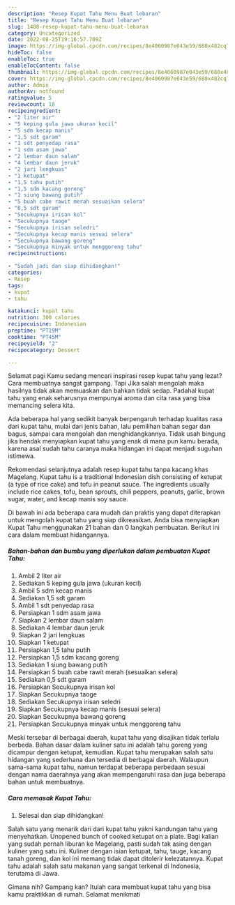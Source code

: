 ```yaml
---
description: "Resep Kupat Tahu Menu Buat lebaran"
title: "Resep Kupat Tahu Menu Buat lebaran"
slug: 1488-resep-kupat-tahu-menu-buat-lebaran
category: Uncategorized
date: 2022-08-25T19:16:57.709Z
image: https://img-global.cpcdn.com/recipes/8e4060987e043e59/680x482cq70/kupat-tahu-foto-resep-utama.jpg
hideToc: false
enableToc: true
enableTocContent: false
thumbnail: https://img-global.cpcdn.com/recipes/8e4060987e043e59/680x482cq70/kupat-tahu-foto-resep-utama.jpg
cover: https://img-global.cpcdn.com/recipes/8e4060987e043e59/680x482cq70/kupat-tahu-foto-resep-utama.jpg
author: Admin
authorAv: notfound
ratingvalue: 5
reviewcount: 18
recipeingredient:
- "2 liter air"
- "5 keping gula jawa ukuran kecil"
- "5 sdm kecap manis"
- "1,5 sdt garam"
- "1 sdt penyedap rasa"
- "1 sdm asam jawa"
- "2 lembar daun salam"
- "4 lembar daun jeruk"
- "2 jari lengkuas"
- "1 ketupat"
- "1,5 tahu putih"
- "1,5 sdm kacang goreng"
- "1 siung bawang putih"
- "5 buah cabe rawit merah sesuaikan selera"
- "0,5 sdt garam"
- "Secukupnya irisan kol"
- "Secukupnya taoge"
- "Secukupnya irisan seledri"
- "Secukupnya kecap manis sesuai selera"
- "Secukupnya bawang goreng"
- "Secukupnya minyak untuk menggoreng tahu"
recipeinstructions:

- "Sudah jadi dan siap dihidangkan!"
categories:
- Resep
tags:
- kupat
- tahu

katakunci: kupat tahu 
nutrition: 300 calories
recipecuisine: Indonesian
preptime: "PT19M"
cooktime: "PT45M"
recipeyield: "2"
recipecategory: Dessert

---
```



Selamat pagi Kamu sedang mencari inspirasi resep kupat tahu yang lezat? Cara membuatnya sangat gampang. Tapi Jika salah mengolah maka hasilnya tidak akan memuaskan dan bahkan tidak sedap. Padahal kupat tahu yang enak seharusnya mempunyai aroma dan cita rasa yang bisa memancing selera kita.


Ada beberapa hal yang sedikit banyak berpengaruh terhadap kualitas rasa dari kupat tahu, mulai dari jenis bahan, lalu pemilihan bahan segar dan bagus, sampai cara mengolah dan menghidangkannya. Tidak usah bingung jika hendak menyiapkan kupat tahu yang enak di mana pun kamu berada, karena asal sudah tahu caranya maka hidangan ini dapat menjadi suguhan istimewa.

Rekomendasi selanjutnya adalah resep kupat tahu tanpa kacang khas Magelang. Kupat tahu is a traditional Indonesian dish consisting of ketupat (a type of rice cake) and tofu in peanut sauce. The ingredients usually include rice cakes, tofu, bean sprouts, chili peppers, peanuts, garlic, brown sugar, water, and kecap manis soy sauce.


Di bawah ini ada beberapa cara mudah dan praktis yang dapat diterapkan untuk mengolah kupat tahu yang siap dikreasikan. Anda bisa menyiapkan Kupat Tahu menggunakan 21 bahan dan 0 langkah pembuatan. Berikut ini cara dalam membuat hidangannya.

<!--inarticleads1-->

##### Bahan-bahan dan bumbu yang diperlukan dalam pembuatan Kupat Tahu:

1. Ambil 2 liter air
1. Sediakan 5 keping gula jawa (ukuran kecil)
1. Ambil 5 sdm kecap manis
1. Sediakan 1,5 sdt garam
1. Ambil 1 sdt penyedap rasa
1. Persiapkan 1 sdm asam jawa
1. Siapkan 2 lembar daun salam
1. Sediakan 4 lembar daun jeruk
1. Siapkan 2 jari lengkuas
1. Siapkan 1 ketupat
1. Persiapkan 1,5 tahu putih
1. Persiapkan 1,5 sdm kacang goreng
1. Sediakan 1 siung bawang putih
1. Persiapkan 5 buah cabe rawit merah (sesuaikan selera)
1. Sediakan 0,5 sdt garam
1. Persiapkan Secukupnya irisan kol
1. Siapkan Secukupnya taoge
1. Sediakan Secukupnya irisan seledri
1. Siapkan Secukupnya kecap manis (sesuai selera)
1. Siapkan Secukupnya bawang goreng
1. Persiapkan Secukupnya minyak untuk menggoreng tahu


Meski tersebar di berbagai daerah, kupat tahu yang disajikan tidak terlalu berbeda. Bahan dasar dalam kuliner satu ini adalah tahu goreng yang dicampur dengan ketupat, kemudian. Kupat tahu merupakan salah satu hidangan yang sederhana dan tersedia di berbagai daerah. Walaupun sama-sama kupat tahu, namun terdapat beberapa perbedaan sesuai dengan nama daerahnya yang akan mempengaruhi rasa dan juga beberapa bahan untuk membuatnya. 

<!--inarticleads2-->

##### Cara memasak Kupat Tahu:


1. Selesai dan siap dihidangkan!

Salah satu yang menarik dari dari kupat tahu yakni kandungan tahu yang menyehatkan. Unopened bunch of cooked ketupat on a plate. Bagi kalian yang sudah pernah liburan ke Magelang, pasti sudah tak asing dengan kuliner yang satu ini. Kuliner dengan isian ketupat, tahu, tauge, kacang tanah goreng, dan kol ini memang tidak dapat ditolerir kelezatannya. Kupat tahu adalah salah satu makanan yang sangat terkenal di Indonesia, terutama di Jawa. 

Gimana nih? Gampang kan? Itulah cara membuat kupat tahu yang bisa kamu praktikkan di rumah. Selamat menikmati
